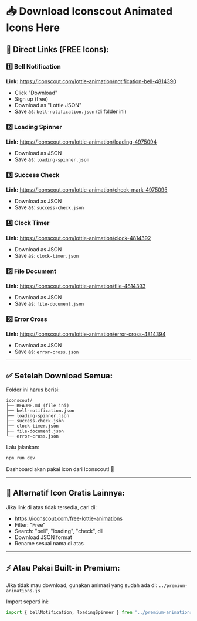 # 📥 Download Iconscout Animated Icons Here

## 🎯 Direct Links (FREE Icons):

### 1️⃣ Bell Notification
**Link:** https://iconscout.com/lottie-animation/notification-bell-4814390
- Click "Download"
- Sign up (free)
- Download as "Lottie JSON"
- Save as: `bell-notification.json` (di folder ini)

### 2️⃣ Loading Spinner
**Link:** https://iconscout.com/lottie-animation/loading-4975094
- Download as JSON
- Save as: `loading-spinner.json`

### 3️⃣ Success Check
**Link:** https://iconscout.com/lottie-animation/check-mark-4975095
- Download as JSON
- Save as: `success-check.json`

### 4️⃣ Clock Timer
**Link:** https://iconscout.com/lottie-animation/clock-4814392
- Download as JSON
- Save as: `clock-timer.json`

### 5️⃣ File Document
**Link:** https://iconscout.com/lottie-animation/file-4814393
- Download as JSON
- Save as: `file-document.json`

### 6️⃣ Error Cross
**Link:** https://iconscout.com/lottie-animation/error-cross-4814394
- Download as JSON
- Save as: `error-cross.json`

---

## ✅ Setelah Download Semua:

Folder ini harus berisi:
```
iconscout/
├── README.md (file ini)
├── bell-notification.json
├── loading-spinner.json
├── success-check.json
├── clock-timer.json
├── file-document.json
└── error-cross.json
```

Lalu jalankan:
```bash
npm run dev
```

Dashboard akan pakai icon dari Iconscout! 🎉

---

## 🔄 Alternatif Icon Gratis Lainnya:

Jika link di atas tidak tersedia, cari di:
- https://iconscout.com/free-lottie-animations
- Filter: "Free"
- Search: "bell", "loading", "check", dll
- Download JSON format
- Rename sesuai nama di atas

---

## ⚡ Atau Pakai Built-in Premium:

Jika tidak mau download, gunakan animasi yang sudah ada di:
`../premium-animations.js`

Import seperti ini:
```jsx
import { bellNotification, loadingSpinner } from '../premium-animations';
```
